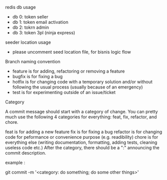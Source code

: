 redis db usage

- db 0: token seller
- db 1: token email activation
- db 2: tokrn admin
- db 3: token 3pl (ninja express)

seeder location usage
- please uncomment seed location file, for bisnis logic flow


Branch naming convention
- feature is for adding, refactoring or removing a feature
- bugfix is for fixing a bug
- hotfix is for changing code with a temporary solution and/or without following the usual process (usually because of an emergency)
- test is for experimenting outside of an issue/ticket

Category

A commit message should start with a category of change. You can pretty much use the following 4 categories for everything: feat, fix, refactor, and chore.

feat is for adding a new feature
fix is for fixing a bug
refactor is for changing code for peformance or convenience purpose (e.g. readibility)
chore is for everything else (writing documentation, formatting, adding tests, cleaning useless code etc.)
After the category, there should be a ":" announcing the commit description.

example :

git commit -m '<category: do something; do some other things>'
